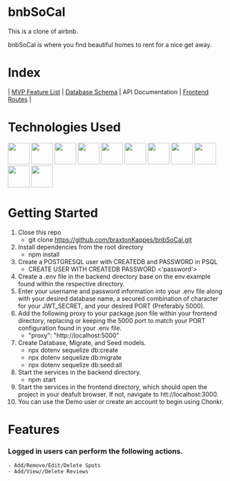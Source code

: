 # bnbSoCal
This is a clone of airbnb.

bnbSoCal is where you find beautiful homes to rent for a nice get away.

# Index
| [MVP Feature List](https://github.com/braxtonKappes/bnbSoCal/wiki/Features-List) | [Database Schema](https://github.com/braxtonKappes/bnbSoCal/wiki/Database-Schema) | API Documentation | [Frontend Routes](https://github.com/braxtonKappes/bnbSoCal/wiki/Frontend-Routes) |

# Technologies Used

<img src="https://cdn.jsdelivr.net/gh/devicons/devicon/icons/javascript/javascript-original.svg" style=width:50px /> <img src="https://cdn.jsdelivr.net/gh/devicons/devicon/icons/react/react-original.svg" style=width:50px /> <img src="https://cdn.jsdelivr.net/gh/devicons/devicon/icons/redux/redux-original.svg" style=width:50px /> <img src="https://cdn.jsdelivr.net/gh/devicons/devicon/icons/nodejs/nodejs-original.svg" style=width:50px /> <img src="https://cdn.jsdelivr.net/gh/devicons/devicon/icons/express/express-original.svg" style=width:50px /> <img src="https://cdn.jsdelivr.net/gh/devicons/devicon/icons/postgresql/postgresql-original.svg" style=width:50px /> <img src="https://cdn.jsdelivr.net/gh/devicons/devicon/icons/sequelize/sequelize-original.svg" style=width:50px /> <img src="https://cdn.jsdelivr.net/gh/devicons/devicon/icons/css3/css3-original.svg" style=width:50px /> <img src="https://cdn.jsdelivr.net/gh/devicons/devicon/icons/html5/html5-original.svg" style=width:50px /> <img src="https://cdn.jsdelivr.net/gh/devicons/devicon/icons/git/git-original.svg" style=width:50px /> <img src="https://cdn.jsdelivr.net/gh/devicons/devicon/icons/visualstudio/visualstudio-plain.svg" style=width:50px />

# Getting Started

1. Close this repo
    - git clone https://github.com/braxtonKappes/bnbSoCal.git
2. Install dependencies from the root directory
    - npm install
3. Create a POSTGRESQL user with CREATEDB and PASSWORD in PSQL
    - CREATE USER <name> WITH CREATEDB PASSWORD <'password'>
4. Create a .env file in the backend directory base on the env.example found within the respective directory.
5. Enter your username and password information into your .env file along with your desired database name, a secured combination of character for your JWT_SECRET, and your desired PORT (Preferably 5000).
6. Add the following proxy to your package.json file within your frontend directory, replacing or keeping the 5000 port to match your PORT configuration found in your .env file.
    - "proxy": "http://localhost:5000"
7. Create Database, Migrate, and Seed models.
    - npx dotenv sequelize db:create
    - npx dotenv sequelize db:migrate
    - npx dotenv sequelize db:seed:all
8. Start the services in the backend directory.
    - npm start
9. Start the services in the frontend directory, which should open the project in your deafult browser. If not, navigate to htt://localhost:3000.
10. You can use the Demo user or create an account to begin using Chonkr.
  
# Features
### Logged in users can perform the following actions.
    - Add/Remove/Edit/Delete Spots
    - Add/View//Delete Reviews
    

